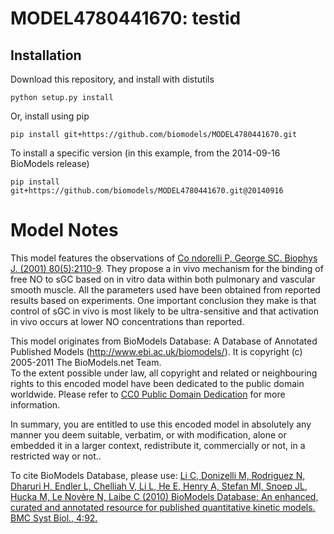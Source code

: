# MODEL4780441670: testid

## Installation

Download this repository, and install with distutils

`python setup.py install`

Or, install using pip

`pip install git+https://github.com/biomodels/MODEL4780441670.git`

To install a specific version (in this example, from the 2014-09-16 BioModels release)

`pip install git+https://github.com/biomodels/MODEL4780441670.git@20140916`


# Model Notes
This model features the observations of <a href = "http://www.ncbi.nlm.nih.gov
/entrez/query.fcgi?cmd=Retrieve&db=pubmed&dopt=Abstract&list_uids=11325714">Co
ndorelli P, George SC. Biophys J. (2001) 80(5):2110-9</a>. They propose a in
vivo mechanism for the binding of free NO to sGC based on in vitro data within
both pulmonary and vascular smooth muscle. All the parameters used have been
obtained from reported results based on experiments. One important conclusion
they make is that control of sGC in vivo is most likely to be ultra-sensitive
and that activation in vivo occurs at lower NO concentrations than reported.

This model originates from BioModels Database: A Database of Annotated
Published Models (http://www.ebi.ac.uk/biomodels/). It is copyright (c)
2005-2011 The BioModels.net Team.  
To the extent possible under law, all copyright and related or neighbouring
rights to this encoded model have been dedicated to the public domain
worldwide. Please refer to [CC0 Public Domain
Dedication](http://creativecommons.org/publicdomain/zero/1.0/) for more
information.

In summary, you are entitled to use this encoded model in absolutely any
manner you deem suitable, verbatim, or with modification, alone or embedded it
in a larger context, redistribute it, commercially or not, in a restricted way
or not..  
  
To cite BioModels Database, please use: [Li C, Donizelli M, Rodriguez N,
Dharuri H, Endler L, Chelliah V, Li L, He E, Henry A, Stefan MI, Snoep JL,
Hucka M, Le Novère N, Laibe C (2010) BioModels Database: An enhanced, curated
and annotated resource for published quantitative kinetic models. BMC Syst
Biol., 4:92.](http://www.ncbi.nlm.nih.gov/pubmed/20587024)


